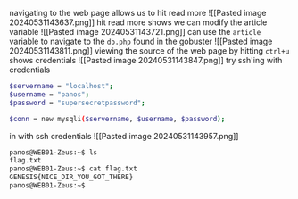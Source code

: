 navigating to the web page allows us to hit read more
![[Pasted image 20240531143637.png]]
hit read more shows we can modify the article variable
![[Pasted image 20240531143721.png]]
can use the `article` variable to navigate to the `db.php` found in the gobuster
![[Pasted image 20240531143811.png]]
viewing the source of the web page by hitting `ctrl+u` shows credentials
![[Pasted image 20240531143847.png]]
try ssh'ing with credentials
```bash
$servername = "localhost";
$username = "panos";
$password = "supersecretpassword";

$conn = new mysqli($servername, $username, $password);
```
in with ssh credentials
![[Pasted image 20240531143957.png]]

```bash
panos@WEB01-Zeus:~$ ls
flag.txt
panos@WEB01-Zeus:~$ cat flag.txt
GENESIS{NICE_DIR_YOU_GOT_THERE}
panos@WEB01-Zeus:~$ 

```